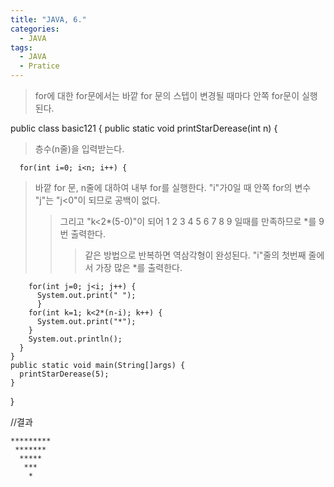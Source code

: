 ```yaml
---
title: "JAVA, 6."
categories:
  - JAVA
tags:
  - JAVA
  - Pratice
---
```


>for에 대한 for문에서는 바깥 for 문의 스텝이 변경될 때마다 안쪽 for문이 실행된다.

  public class basic121 {
    public static void printStarDerease(int n) {
      
>층수(n줄)을 입력받는다.

      for(int i=0; i<n; i++) {
        
>바깥 for 문, n줄에 대하여 내부 for를 실행한다. "i"가0일 때 안쪽 for의 변수 "j"는 "j<0"이 되므로 공백이 없다.
>>그리고 "k<2*(5-0)"이 되어 1 2 3 4 5 6 7 8 9 일때를 만족하므로 *를 9번 출력한다.
>>>같은 방법으로 반복하면 역삼각형이 완성된다. "i"줄의 첫번째 줄에서 가장 많은 *를 출력한다.
        
        for(int j=0; j<i; j++) {
          System.out.print(" ");
          }
        for(int k=1; k<2*(n-i); k++) {
          System.out.print("*");
        }
        System.out.println();
      }
    }
    public static void main(String[]args) {
      printStarDerease(5);
    }
  }

//결과

    *********
     *******
      *****
       ***
        *
